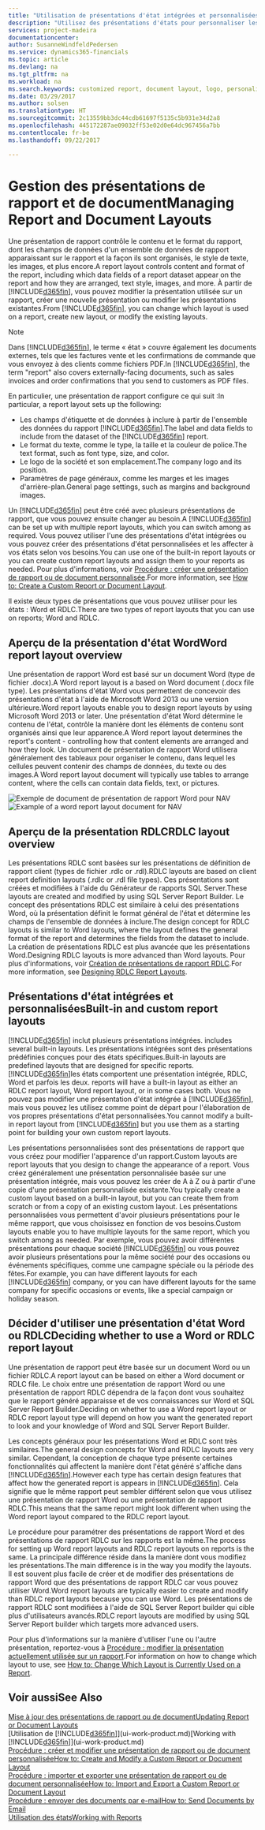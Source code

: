 ```yaml
---
title: "Utilisation de présentations d'état intégrées et personnalisées pour les états et les documents | Microsoft Docs"
description: "Utilisez des présentations d'états pour personnaliser les documents, par exemple, pour personnaliser la police, le logo, ou la mise en page des fichiers PDF que vous envoyez aux clients."
services: project-madeira
documentationcenter: 
author: SusanneWindfeldPedersen
ms.service: dynamics365-financials
ms.topic: article
ms.devlang: na
ms.tgt_pltfrm: na
ms.workload: na
ms.search.keywords: customized report, document layout, logo, personalize
ms.date: 03/29/2017
ms.author: solsen
ms.translationtype: HT
ms.sourcegitcommit: 2c13559bb3dc44cdb61697f5135c5b931e34d2a8
ms.openlocfilehash: 445172287ae09032ff53e02d0e64dc967456a7bb
ms.contentlocale: fr-be
ms.lasthandoff: 09/22/2017

---
```

# <a name="managing-report-and-document-layouts"></a><span data-ttu-id="5acf0-103">Gestion des présentations de rapport et de document</span><span class="sxs-lookup"><span data-stu-id="5acf0-103">Managing Report and Document Layouts</span></span>
<span data-ttu-id="5acf0-104">Une présentation de rapport contrôle le contenu et le format du rapport, dont les champs de données d'un ensemble de données de rapport apparaissant sur le rapport et la façon ils sont organisés, le style de texte, les images, et plus encore.</span><span class="sxs-lookup"><span data-stu-id="5acf0-104">A report layout controls content and format of the report, including which data fields of a report dataset appear on the report and how they are arranged, text style, images, and more.</span></span> <span data-ttu-id="5acf0-105">À partir de [!INCLUDE[d365fin](includes/d365fin_md.md)], vous pouvez modifier la présentation utilisée sur un rapport, créer une nouvelle présentation ou modifier les présentations existantes.</span><span class="sxs-lookup"><span data-stu-id="5acf0-105">From [!INCLUDE[d365fin](includes/d365fin_md.md)], you can change which layout is used on a report, create new layout, or modify the existing layouts.</span></span>

> [!NOTE]  
>   <span data-ttu-id="5acf0-106">Dans [!INCLUDE[d365fin](includes/d365fin_md.md)], le terme « état » couvre également les documents externes, tels que les factures vente et les confirmations de commande que vous envoyez à des clients comme fichiers PDF.</span><span class="sxs-lookup"><span data-stu-id="5acf0-106">In [!INCLUDE[d365fin](includes/d365fin_md.md)], the term "report" also covers externally-facing documents, such as sales invoices and order confirmations that you send to customers as PDF files.</span></span>

<span data-ttu-id="5acf0-107">En particulier, une présentation de rapport configure ce qui suit :</span><span class="sxs-lookup"><span data-stu-id="5acf0-107">In particular, a report layout sets up the following:</span></span>

* <span data-ttu-id="5acf0-108">Les champs d'étiquette et de données à inclure à partir de l'ensemble des données du rapport [!INCLUDE[d365fin](includes/d365fin_md.md)].</span><span class="sxs-lookup"><span data-stu-id="5acf0-108">The label and data fields to include from the dataset of the [!INCLUDE[d365fin](includes/d365fin_md.md)] report.</span></span>
* <span data-ttu-id="5acf0-109">Le format du texte, comme le type, la taille et la couleur de police.</span><span class="sxs-lookup"><span data-stu-id="5acf0-109">The text format, such as font type, size, and color.</span></span>
* <span data-ttu-id="5acf0-110">Le logo de la société et son emplacement.</span><span class="sxs-lookup"><span data-stu-id="5acf0-110">The company logo and its position.</span></span>
* <span data-ttu-id="5acf0-111">Paramètres de page généraux, comme les marges et les images d'arrière-plan.</span><span class="sxs-lookup"><span data-stu-id="5acf0-111">General page settings, such as margins and background images.</span></span>

<span data-ttu-id="5acf0-112">Un [!INCLUDE[d365fin](includes/d365fin_md.md)] peut être créé avec plusieurs présentations de rapport, que vous pouvez ensuite changer au besoin.</span><span class="sxs-lookup"><span data-stu-id="5acf0-112">A [!INCLUDE[d365fin](includes/d365fin_md.md)] can be set up with multiple report layouts, which you can switch among as required.</span></span> <span data-ttu-id="5acf0-113">Vous pouvez utiliser l'une des présentations d'état intégrées ou vous pouvez créer des présentations d'état personnalisées et les affecter à vos états selon vos besoins.</span><span class="sxs-lookup"><span data-stu-id="5acf0-113">You can use one of the built-in report layouts or you can create custom report layouts and assign them to your reports as needed.</span></span> <span data-ttu-id="5acf0-114">Pour plus d'informations, voir [Procédure : créer une présentation de rapport ou de document personnalisée](ui-how-create-custom-report-layout.md).</span><span class="sxs-lookup"><span data-stu-id="5acf0-114">For more information, see [How to: Create a Custom Report or Document Layout](ui-how-create-custom-report-layout.md).</span></span>

<span data-ttu-id="5acf0-115">Il existe deux types de présentations que vous pouvez utiliser pour les états : Word et RDLC.</span><span class="sxs-lookup"><span data-stu-id="5acf0-115">There are two types of report layouts that you can use on reports; Word and RDLC.</span></span>

## <a name="word-report-layout-overview"></a><span data-ttu-id="5acf0-116">Aperçu de la présentation d'état Word</span><span class="sxs-lookup"><span data-stu-id="5acf0-116">Word report layout overview</span></span>
<span data-ttu-id="5acf0-117">Une présentation de rapport Word est basé sur un document Word (type de fichier .docx).</span><span class="sxs-lookup"><span data-stu-id="5acf0-117">A Word report layout is a based on Word document (.docx file type).</span></span> <span data-ttu-id="5acf0-118">Les présentations d'état Word vous permettent de concevoir des présentations d'état à l'aide de Microsoft Word 2013 ou une version ultérieure.</span><span class="sxs-lookup"><span data-stu-id="5acf0-118">Word report layouts enable you to design report layouts by using Microsoft Word 2013 or later.</span></span> <span data-ttu-id="5acf0-119">Une présentation d'état Word détermine le contenu de l'état, contrôle la manière dont les éléments de contenu sont organisés ainsi que leur apparence.</span><span class="sxs-lookup"><span data-stu-id="5acf0-119">A Word report layout determines the report's content - controlling how that content elements are arranged and how they look.</span></span> <span data-ttu-id="5acf0-120">Un document de présentation de rapport Word utilisera généralement des tableaux pour organiser le contenu, dans lequel les cellules peuvent contenir des champs de données, du texte ou des images.</span><span class="sxs-lookup"><span data-stu-id="5acf0-120">A Word report layout document will typically use tables to arrange content, where the cells can contain data fields, text, or pictures.</span></span>

 <span data-ttu-id="5acf0-121">![Exemple de document de présentation de rapport Word pour NAV](media/nav_wordreportlayout_edit_in_word_example.png "NAV_WordReportLayout_Edit_In_Word_Example")</span><span class="sxs-lookup"><span data-stu-id="5acf0-121">![Example of a word report layout document for NAV](media/nav_wordreportlayout_edit_in_word_example.png "NAV_WordReportLayout_Edit_In_Word_Example")</span></span>  

## <a name="rdlc-layout-overview"></a><span data-ttu-id="5acf0-122">Aperçu de la présentation RDLC</span><span class="sxs-lookup"><span data-stu-id="5acf0-122">RDLC layout overview</span></span>
<span data-ttu-id="5acf0-123">Les présentations RDLC sont basées sur les présentations de définition de rapport client (types de fichier .rdlc or .rdl).</span><span class="sxs-lookup"><span data-stu-id="5acf0-123">RDLC layouts are based on client report definition layouts (.rdlc or .rdl file types).</span></span> <span data-ttu-id="5acf0-124">Ces présentations sont créées et modifiées à l'aide du Générateur de rapports SQL Server.</span><span class="sxs-lookup"><span data-stu-id="5acf0-124">These layouts are created and modified by using SQL Server Report Builder.</span></span> <span data-ttu-id="5acf0-125">Le concept des présentations RDLC est similaire à celui des présentations Word, où la présentation définit le format général de l'état et détermine les champs de l'ensemble de données à inclure.</span><span class="sxs-lookup"><span data-stu-id="5acf0-125">The design concept for RDLC layouts is similar to Word layouts, where the layout defines the general format of the report and determines the fields from the dataset to include.</span></span> <span data-ttu-id="5acf0-126">La création de présentations RDLC est plus avancée que les présentations Word.</span><span class="sxs-lookup"><span data-stu-id="5acf0-126">Designing RDLC layouts is more advanced than Word layouts.</span></span> <span data-ttu-id="5acf0-127">Pour plus d'informations, voir [Création de présentations de rapport RDLC](https://msdn.microsoft.com/en-us/dynamics-nav/designing-rdlc-report-layouts).</span><span class="sxs-lookup"><span data-stu-id="5acf0-127">For more information, see [Designing RDLC Report Layouts](https://msdn.microsoft.com/en-us/dynamics-nav/designing-rdlc-report-layouts).</span></span>

## <a name="built-in-and-custom-report-layouts"></a><span data-ttu-id="5acf0-128">Présentations d'état intégrées et personnalisées</span><span class="sxs-lookup"><span data-stu-id="5acf0-128">Built-in and custom report layouts</span></span>
[!INCLUDE[d365fin](includes/d365fin_md.md)]<span data-ttu-id="5acf0-129"> inclut plusieurs présentations intégrées.</span><span class="sxs-lookup"><span data-stu-id="5acf0-129"> includes several built-in layouts.</span></span> <span data-ttu-id="5acf0-130">Les présentations intégrées sont des présentations prédéfinies conçues pour des états spécifiques.</span><span class="sxs-lookup"><span data-stu-id="5acf0-130">Built-in layouts are predefined layouts that are designed for specific reports.</span></span> [!INCLUDE[d365fin](includes/d365fin_md.md)]<span data-ttu-id="5acf0-131">les états comportent une présentation intégrée, RDLC, Word et parfois les deux.</span><span class="sxs-lookup"><span data-stu-id="5acf0-131"> reports will have a built-in layout as either an RDLC report layout, Word report layout, or in some cases both.</span></span> <span data-ttu-id="5acf0-132">Vous ne pouvez pas modifier une présentation d'état intégrée à [!INCLUDE[d365fin](includes/d365fin_md.md)], mais vous pouvez les utilisez comme point de départ pour l'élaboration de vos propres présentations d'état personnalisées.</span><span class="sxs-lookup"><span data-stu-id="5acf0-132">You cannot modify a built-in report layout from [!INCLUDE[d365fin](includes/d365fin_md.md)] but you use them as a starting point for building your own custom report layouts.</span></span>

<span data-ttu-id="5acf0-133">Les présentations personnalisées sont des présentations de rapport que vous créez pour modifier l'apparence d'un rapport.</span><span class="sxs-lookup"><span data-stu-id="5acf0-133">Custom layouts are report layouts that you design to change the appearance of a report.</span></span> <span data-ttu-id="5acf0-134">Vous créez généralement une présentation personnalisée basée sur une présentation intégrée, mais vous pouvez les créer de A à Z ou à partir d'une copie d'une présentation personnalisée existante.</span><span class="sxs-lookup"><span data-stu-id="5acf0-134">You typically create a custom layout based on a built-in layout, but you can create them from scratch or from a copy of an existing custom layout.</span></span> <span data-ttu-id="5acf0-135">Les présentations personnalisées vous permettent d'avoir plusieurs présentations pour le même rapport, que vous choisissez en fonction de vos besoins.</span><span class="sxs-lookup"><span data-stu-id="5acf0-135">Custom layouts enable you to have multiple layouts for the same report, which you switch among as needed.</span></span> <span data-ttu-id="5acf0-136">Par exemple, vous pouvez avoir différentes présentations pour chaque société [!INCLUDE[d365fin](includes/d365fin_md.md)] ou vous pouvez avoir plusieurs présentations pour la même société pour des occasions ou événements spécifiques, comme une campagne spéciale ou la période des fêtes.</span><span class="sxs-lookup"><span data-stu-id="5acf0-136">For example, you can have different layouts for each [!INCLUDE[d365fin](includes/d365fin_md.md)] company, or you can have different layouts for the same company for specific occasions or events, like a special campaign or holiday season.</span></span>

## <a name="deciding-whether-to-use-a-word-or-rdlc-report-layout"></a><span data-ttu-id="5acf0-137">Décider d'utiliser une présentation d'état Word ou RDLC</span><span class="sxs-lookup"><span data-stu-id="5acf0-137">Deciding whether to use a Word or RDLC report layout</span></span>
<span data-ttu-id="5acf0-138">Une présentation de rapport peut être basée sur un document Word ou un fichier RDLC.</span><span class="sxs-lookup"><span data-stu-id="5acf0-138">A report layout can be based on either a Word document or RDLC file.</span></span> <span data-ttu-id="5acf0-139">Le choix entre une présentation de rapport Word ou une présentation de rapport RDLC dépendra de la façon dont vous souhaitez que le rapport généré apparaisse et de vos connaissances sur Word et SQL Server Report Builder.</span><span class="sxs-lookup"><span data-stu-id="5acf0-139">Deciding on whether to use a Word report layout or RDLC report layout type will depend on how you want the generated report to look and your knowledge of Word and SQL Server Report Builder.</span></span>

<span data-ttu-id="5acf0-140">Les concepts généraux pour les présentations Word et RDLC sont très similaires.</span><span class="sxs-lookup"><span data-stu-id="5acf0-140">The general design concepts for Word and RDLC layouts are very similar.</span></span> <span data-ttu-id="5acf0-141">Cependant, la conception de chaque type présente certaines fonctionnalités qui affectent la manière dont l'état généré s'affiche dans [!INCLUDE[d365fin](includes/d365fin_md.md)].</span><span class="sxs-lookup"><span data-stu-id="5acf0-141">However each type has certain design features that affect how the generated report is appears in [!INCLUDE[d365fin](includes/d365fin_md.md)].</span></span> <span data-ttu-id="5acf0-142">Cela signifie que le même rapport peut sembler différent selon que vous utilisez une présentation de rapport Word ou une présentation de rapport RDLC.</span><span class="sxs-lookup"><span data-stu-id="5acf0-142">This means that the same report might look different when using the Word report layout compared to the RDLC report layout.</span></span>

<span data-ttu-id="5acf0-143">Le procédure pour paramétrer des présentations de rapport Word et des présentations de rapport RDLC sur les rapports est la même.</span><span class="sxs-lookup"><span data-stu-id="5acf0-143">The process for setting up Word report layouts and RDLC report layouts on reports is the same.</span></span> <span data-ttu-id="5acf0-144">La principale différence réside dans la manière dont vous modifiez les présentations.</span><span class="sxs-lookup"><span data-stu-id="5acf0-144">The main difference is in the way you modify the layouts.</span></span> <span data-ttu-id="5acf0-145">Il est souvent plus facile de créer et de modifier des présentations de rapport Word que des présentations de rapport RDLC car vous pouvez utiliser Word.</span><span class="sxs-lookup"><span data-stu-id="5acf0-145">Word report layouts are typically easier to create and modify than RDLC report layouts because you can use Word.</span></span> <span data-ttu-id="5acf0-146">Les présentations de rapport RDLC sont modifiées à l'aide de SQL Server Report builder qui cible plus d'utilisateurs avancés.</span><span class="sxs-lookup"><span data-stu-id="5acf0-146">RDLC report layouts are modified by using SQL Server Report builder which targets more advanced users.</span></span>

<span data-ttu-id="5acf0-147">Pour plus d'informations sur la manière d'utiliser l'une ou l'autre présentation, reportez-vous à [Procédure : modifier la présentation actuellement utilisée sur un rapport](ui-how-change-layout-currently-used-report.md).</span><span class="sxs-lookup"><span data-stu-id="5acf0-147">For information on how to change which layout to use, see [How to: Change Which Layout is Currently Used on a Report](ui-how-change-layout-currently-used-report.md).</span></span>

## <a name="see-also"></a><span data-ttu-id="5acf0-148">Voir aussi</span><span class="sxs-lookup"><span data-stu-id="5acf0-148">See Also</span></span>
[<span data-ttu-id="5acf0-149">Mise à jour des présentations de rapport ou de document</span><span class="sxs-lookup"><span data-stu-id="5acf0-149">Updating Report or Document Layouts</span></span>](ui-update-report-layouts.md)  
<span data-ttu-id="5acf0-150">[Utilisation de [!INCLUDE[d365fin](includes/d365fin_md.md)]](ui-work-product.md)</span><span class="sxs-lookup"><span data-stu-id="5acf0-150">[Working with [!INCLUDE[d365fin](includes/d365fin_md.md)]](ui-work-product.md)</span></span>  
[<span data-ttu-id="5acf0-151">Procédure : créer et modifier une présentation de rapport ou de document personnalisée</span><span class="sxs-lookup"><span data-stu-id="5acf0-151">How to: Create and Modify a Custom Report or Document Layout</span></span>](ui-how-create-custom-report-layout.md)  
[<span data-ttu-id="5acf0-152">Procédure : importer et exporter une présentation de rapport ou de document personnalisée</span><span class="sxs-lookup"><span data-stu-id="5acf0-152">How to: Import and Export a Custom Report or Document Layout</span></span>](ui-how-import-and-export-report-layout.md)  
[<span data-ttu-id="5acf0-153">Procédure : envoyer des documents par e-mail</span><span class="sxs-lookup"><span data-stu-id="5acf0-153">How to: Send Documents by Email</span></span>](ui-how-send-documents-email.md)  
[<span data-ttu-id="5acf0-154">Utilisation des états</span><span class="sxs-lookup"><span data-stu-id="5acf0-154">Working with Reports</span></span>](ui-work-report.md)  

